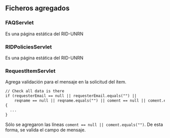 ## Ficheros agregados

### FAQServlet
Es una página estática del RID-UNRN

### RIDPoliciesServlet
Es una página estática del RID-UNRN

### RequestItemServlet
Agrega validación para el mensaje en la solicitud del ítem.
```jsp
// Check all data is there
if (requesterEmail == null || requesterEmail.equals("") ||
    reqname == null || reqname.equals("") || coment == null || coment.equals("")) 
{
  ...
}
```
Sólo se agregaron las líneas `coment == null || coment.equals("")`. De esta forma, se valida el campo de mensaje.